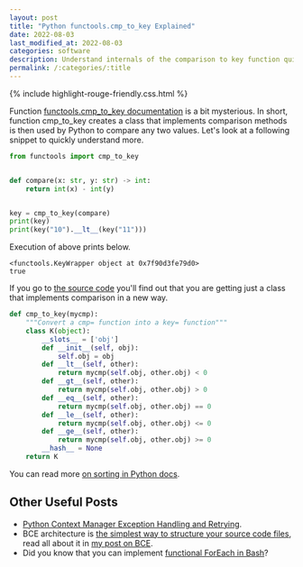 ```yaml
---
layout: post
title: "Python functools.cmp_to_key Explained"
date: 2022-08-03
last_modified_at: 2022-08-03
categories: software
description: Understand internals of the comparison to key function quickly.
permalink: /:categories/:title
---
```


{% include highlight-rouge-friendly.css.html %}


Function [functools.cmp_to_key documentation](https://docs.python.org/3/library/functools.html#functools.cmp_to_key
) is a bit mysterious.
In short, function cmp_to_key creates a class that implements comparison methods is then used by Python to compare any two values. 
Let's look at a following snippet to quickly understand more. 
  

```python
from functools import cmp_to_key


def compare(x: str, y: str) -> int:
    return int(x) - int(y)


key = cmp_to_key(compare)
print(key)
print(key("10").__lt__(key("11")))
```

Execution of above prints below.
```
<functools.KeyWrapper object at 0x7f90d3fe79d0>
true
```

If you go to [the source code](https://github.com/python/cpython/blob/f9433fff476aa13af9cb314fcc6962055faa4085/Lib/functools.py#L206) you'll find out that you are getting just a class that implements comparison in a new way.

```python
def cmp_to_key(mycmp):
    """Convert a cmp= function into a key= function"""
    class K(object):
        __slots__ = ['obj']
        def __init__(self, obj):
            self.obj = obj
        def __lt__(self, other):
            return mycmp(self.obj, other.obj) < 0
        def __gt__(self, other):
            return mycmp(self.obj, other.obj) > 0
        def __eq__(self, other):
            return mycmp(self.obj, other.obj) == 0
        def __le__(self, other):
            return mycmp(self.obj, other.obj) <= 0
        def __ge__(self, other):
            return mycmp(self.obj, other.obj) >= 0
        __hash__ = None
    return K
```

You can read more [on sorting in Python docs](https://docs.python.org/3/howto/sorting.html#the-old-way-using-the-cmp-parameter).


## Other Useful Posts
- [Python Context Manager Exception Handling and Retrying](https://vaclavkosar.com/software/Python-Context-Manager-With-Statement-Exception-Handling).
- BCE architecture is [the simplest way to structure your source code files](/software/Boundary-Control-Entity-Architecture-The-Pattern-to-Structure-Your-Classes), read all about it in [my post on BCE](/software/Boundary-Control-Entity-Architecture-The-Pattern-to-Structure-Your-Classes).
- Did you know that you can implement [functional ForEach in Bash](/software/Functional-Foreach-In-Bash)?
